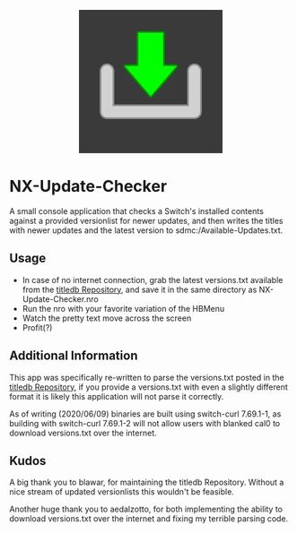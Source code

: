 <p align="center"><img src="https://github.com/16BitWonder/NX-Update-Checker/blob/master/icon.jpg"></p>

# NX-Update-Checker
A small console application that checks a Switch's installed contents against a provided versionlist for newer updates, and then writes the titles with newer updates and the latest version to sdmc:/Available-Updates.txt.

## Usage
- In case of no internet connection, grab the latest versions.txt available from the [titledb Repository](https://github.com/blawar/titledb/blob/master/versions.txt), and save it in the same directory as NX-Update-Checker.nro
- Run the nro with your favorite variation of the HBMenu
- Watch the pretty text move across the screen
- Profit(?)

## Additional Information
This app was specifically re-written to parse the versions.txt posted in the [titledb Repository](https://github.com/blawar/titledb), if you provide a versions.txt with even a slightly different format it is likely this application will not parse it correctly.

As of writing (2020/06/09) binaries are built using switch-curl 7.69.1-1, as building with switch-curl 7.69.1-2 will not allow users with blanked cal0 to download versions.txt over the internet.

## Kudos
A big thank you to blawar, for maintaining the titledb Repository.
Without a nice stream of updated versionlists this wouldn't be feasible.

Another huge thank you to aedalzotto, for both implementing the ability to download versions.txt over the internet and fixing my terrible parsing code.
